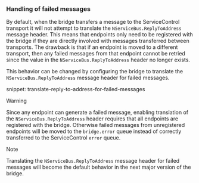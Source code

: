 ### Handling of failed messages

By default, when the bridge transfers a message to the ServiceControl transport it will not attempt to translate the `NServiceBus.ReplyToAddress` message header.
This means that endpoints only need to be registered with the bridge if they are directly involved with messages transferred between transports.
The drawback is that if an endpoint is moved to a different transport, then any failed messages from that endpoint cannot be retried since the value in the `NServiceBus.ReplyToAddress` header no longer exists.

This behavior can be changed by configuring the bridge to translate the `NServiceBus.ReplyToAddress` message header for failed messages.

snippet: translate-reply-to-address-for-failed-messages

> [!WARNING]
> Since any endpoint can generate a failed message, enabling translation of the `NServiceBus.ReplyToAddress` header requires that all endpoints are registered with the bridge.
> Otherwise failed messages from unregistered endpoints will be moved to the `bridge.error` queue instead of correctly transferred to the ServiceControl `error` queue.

> [!NOTE]
> Translating the `NServiceBus.ReplyToAddress` message header for failed messages will become the default behavior in the next major version of the bridge. 